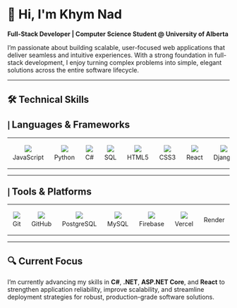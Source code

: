 # 👋 Hi, I'm Khym Nad

**Full-Stack Developer | Computer Science Student @ University of Alberta**

I’m passionate about building scalable, user-focused web applications that deliver seamless and intuitive experiences. With a strong foundation in full-stack development, I enjoy turning complex problems into simple, elegant solutions across the entire software lifecycle.

---

## 🛠️ Technical Skills

### | <span style="font-size: 1.3em;">Languages & Frameworks</span>

<table>
  <tr>
    <td align="center" style="padding: 8px 12px;">
      <img src="https://cdn.jsdelivr.net/gh/devicons/devicon/icons/javascript/javascript-original.svg" width="32"/><br>JavaScript
    </td>
    <td align="center" style="padding: 8px 12px;">
      <img src="https://cdn.jsdelivr.net/gh/devicons/devicon/icons/python/python-original.svg" width="32"/><br>Python
    </td>
    <td align="center" style="padding: 8px 12px;">
      <img src="https://cdn.jsdelivr.net/gh/devicons/devicon/icons/csharp/csharp-original.svg" width="32"/><br>C#
    </td>
    <td align="center" style="padding: 8px 12px;">
      <img src="https://cdn.jsdelivr.net/gh/devicons/devicon/icons/postgresql/postgresql-original.svg" width="32"/><br>SQL
    </td>
    <td align="center" style="padding: 8px 12px;">
      <img src="https://cdn.jsdelivr.net/gh/devicons/devicon/icons/html5/html5-original.svg" width="32"/><br>HTML5
    </td>
    <td align="center" style="padding: 8px 12px;">
      <img src="https://cdn.jsdelivr.net/gh/devicons/devicon/icons/css3/css3-original.svg" width="32"/><br>CSS3
    </td>
    <td align="center" style="padding: 8px 12px;">
      <img src="https://cdn.jsdelivr.net/gh/devicons/devicon/icons/react/react-original.svg" width="32"/><br>React
    </td>
    <td align="center" style="padding: 8px 12px;">
      <img src="https://cdn.jsdelivr.net/gh/devicons/devicon/icons/django/django-plain.svg" width="32"/><br>Django
    </td>
    <td align="center" style="padding: 8px 12px;">
      <img src="https://cdn.jsdelivr.net/gh/devicons/devicon/icons/dotnetcore/dotnetcore-original.svg" width="32"/><br>ASP.NET Core
    </td>
    <td align="center" style="padding: 8px 12px;">
      <img src="https://cdn.jsdelivr.net/gh/devicons/devicon/icons/dotnetcore/dotnetcore-original.svg" width="32"/><br>.NET Core
    </td>
    <td align="center" style="padding: 8px 12px;">
      <img src="https://raw.githubusercontent.com/devicons/devicon/master/icons/dotnetcore/dotnetcore-original.svg" width="32"/><br>Blazor
    </td>
  </tr>
</table>

---

### | <span style="font-size: 1.3em;">Tools & Platforms</span>

<table>
  <tr>
    <td align="center" style="padding: 8px 12px;">
      <img src="https://cdn.jsdelivr.net/gh/devicons/devicon/icons/git/git-original.svg" width="32"/><br>Git
    </td>
    <td align="center" style="padding: 8px 12px;">
      <img src="https://github.githubassets.com/images/modules/logos_page/GitHub-Mark.png" width="32"/><br>GitHub
    </td>
    <td align="center" style="padding: 8px 12px;">
      <img src="https://cdn.jsdelivr.net/gh/devicons/devicon/icons/postgresql/postgresql-original.svg" width="32"/><br>PostgreSQL
    </td>
    <td align="center" style="padding: 8px 12px;">
      <img src="https://cdn.jsdelivr.net/gh/devicons/devicon/icons/mysql/mysql-original.svg" width="32"/><br>MySQL
    </td>
    <td align="center" style="padding: 8px 12px;">
      <img src="https://www.vectorlogo.zone/logos/firebase/firebase-icon.svg" width="32"/><br>Firebase
    </td>
    <td align="center" style="padding: 8px 12px;">
      <img src="https://www.vectorlogo.zone/logos/vercel/vercel-icon.svg" width="32"/><br>Vercel
    </td>
    <td align="center" style="padding: 8px 12px;">
      Render
    </td>
    <td align="center" style="padding: 8px 12px;">
      <img src="https://www.vectorlogo.zone/logos/heroku/heroku-icon.svg" width="32"/><br>Heroku
    </td>
    <td align="center" style="padding: 8px 12px;">
      <img src="https://cdn.jsdelivr.net/gh/devicons/devicon/icons/visualstudio/visualstudio-plain.svg" width="32"/><br>Visual Studio
    </td>
    <td align="center" style="padding: 8px 12px;">
      <img src="https://cdn.jsdelivr.net/gh/devicons/devicon/icons/vscode/vscode-original.svg" width="32"/><br>VS Code
    </td>
  </tr>
</table>

---

## 🔍 Current Focus

I’m currently advancing my skills in **C#**, **.NET**, **ASP.NET Core**, and **React** to strengthen application reliability, improve scalability, and streamline deployment strategies for robust, production-grade software solutions.
